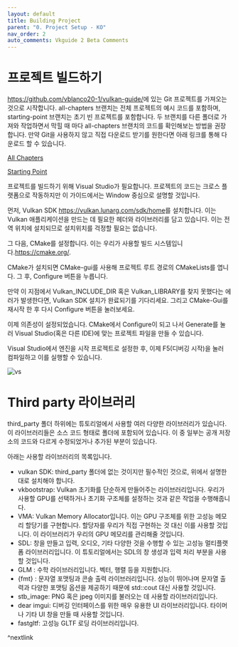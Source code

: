 ```yaml
---
layout: default
title: Building Project
parent: "0. Project Setup - KO"
nav_order: 2
auto_comments: Vkguide 2 Beta Comments
---
```


# 프로젝트 빌드하기
 
<https://github.com/vblanco20-1/vulkan-guide/>에 있는 Git 프로젝트를 가져오는 것으로 시작합니다. all-chapters 브랜치는 전체 프로젝트의 예시 코드를 포함하며, starting-point 브랜치는 초기 빈 프로젝트를 포함합니다. 두 브랜치를 다른 폴더로 가져와 작업하면서 막힐 때 마다 all-chapters 브랜치의 코드를 확인해보는 방법을 권장합니다. 만약 Git을 사용하지 않고 직접 다운로드 받기를 원한다면 아래 링크를 통해 다운로드 할 수 있습니다.

[All Chapters](https://github.com/vblanco20-1/vulkan-guide/archive/all-chapters-2.zip)

[Starting Point](https://github.com/vblanco20-1/vulkan-guide/archive/starting-point-2.zip)

프로젝트를 빌드하기 위해 Visual Studio가 필요합니다. 프로젝트의 코드는 크로스 플랫폼으로 작동하지만 이 가이드에서는 Window 중심으로 설명할 것입니다.

먼저, Vulkan SDK <https://vulkan.lunarg.com/sdk/home>를 설치합니다. 이는 Vulkan 애플리케이션을 만드는 데 필요한 헤더와 라이브러리를 담고 있습니다. 이는 전역 위치에 설치되므로 설치위치를 걱정할 필요는 없습니다.

그 다음, CMake를 설정합니다. 이는 우리가 사용할 빌드 시스템입니다.<https://cmake.org/>.

CMake가 설치되면 CMake-gui를 사용해 프로젝트 루트 경로의 CMakeLists를 엽니다. 그 후, Configure 버튼을 누릅니다.

만약 이 지점에서 Vulkan_INCLUDE_DIR 혹은 Vulkan_LIBRARY를 찾지 못했다는 에러가 발생한다면, Vulkan SDK 설치가 완료되기를 기다리세요. 그리고 CMake-Gui를 재시작 한 후 다시 Configure 버튼을 눌러보세요.

이제 의존성이 설정되었습니다. CMake에서 Configure이 되고 나서 Generate를 눌러 Visual Studio(혹은 다른 IDE)에 맞는 프로젝트 파일을 만들 수 있습니다.

Visual Studio에서 엔진을 시작 프로젝트로 설정한 후, 이제 F5(디버깅 시작)을 눌러 컴파일하고 이를 실행할 수 있습니다.

![vs]({{site.baseurl}}/assets/images/vs_compile.png)


# Third party 라이브러리
third_party 폴더 하위에는 튜토리얼에서 사용할 여러 다양한 라이브러리가 있습니다. 이 라이브러리들은 소스 코드 형태로 폴더에 포함되어 있습니다. 이 중 일부는 공개 저장소의 코드와 다르게 수정되었거나 추가된 부분이 있습니다.

아래는 사용할 라이브러리의 목록입니다.

- vulkan SDK: third_party 폴더에 없는 것이지만 필수적인 것으로, 위에서 설명한대로 설치해야 합니다.
- vkbootstrap: Vulkan 초기화를 단순하게 만들어주는 라이브러리입니다. 우리가 사용할 GPU를 선택하거나 초기화 구조체를 설정하는 것과 같은 작업을 수행해줍니다.
- VMA: Vulkan Memory Allocator입니다. 이는 GPU 구조체를 위한 고성능 메모리 할당기를 구현합니다. 할당자를 우리가 직접 구현하는 것 대신 이를 사용할 것입니다. 이 라이브러리가 우리의 GPU 메모리를 관리해줄 것입니다.
- SDL: 창을 만들고 입력, 오디오, 기타 다양한 것을 수행할 수 있는 고성능 멀티플랫폼 라이브러리입니다. 이 튜토리얼에서는 SDL의 창 생성과 입력 처리 부분을 사용할 것입니다.
- GLM : 수학 라이브러리입니다. 벡터, 행렬 등을 지원합니다.
- {fmt} : 문자열 포맷팅과 콘솔 출력 라이브러리입니다. 성능이 뛰어나며 문자열 출력과 다양한 포맷팅 옵션을 제공하기 때문에 std::cout 대신 사용할 것입니다.
- stb_image: PNG 혹은 jpeg 이미지를 불러오는 데 사용할 라이브러리입니다.
- dear imgui: 디버깅 인터페이스를 위한 매우 유용한 UI 라이브러리입니다. 타이머나 기타 UI 창을 만들 때 사용할 것입니다.
- fastgltf: 고성능 GLTF 로딩 라이브러리입니다. 


^nextlink